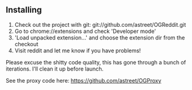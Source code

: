 Installing
----------

1. Check out the project with git: git://github.com/astreet/OGReddit.git
2. Go to chrome://extensions and check 'Developer mode'
3. 'Load unpacked extension...' and choose the extension dir from the checkout
4. Visit reddit and let me know if you have problems!

Please excuse the shitty code quality, this has gone through a bunch of iterations.  I'll clean it up before launch.

See the proxy code here: https://github.com/astreet/OGProxy
